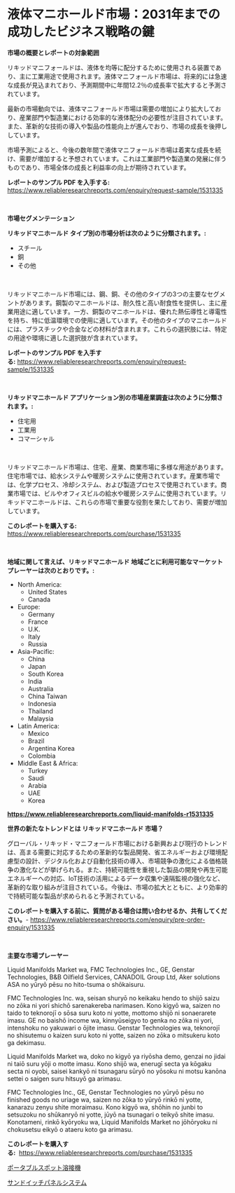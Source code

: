 <p><h1>液体マニホールド市場：2031年までの成功したビジネス戦略の鍵</h1></p><p><strong>市場の概要とレポートの対象範囲</strong></p>
<p><p>リキッドマニフォールドは、液体を均等に配分するために使用される装置であり、主に工業用途で使用されます。液体マニフォールド市場は、将来的には急速な成長が見込まれており、予測期間中に年間12.2％の成長率で拡大すると予測されています。</p><p>最新の市場動向では、液体マニフォールド市場は需要の増加により拡大しており、産業部門や製造業における効率的な液体配分の必要性が注目されています。また、革新的な技術の導入や製品の性能向上が進んでおり、市場の成長を後押ししています。</p><p>市場予測によると、今後の数年間で液体マニフォールド市場は着実な成長を続け、需要が増加すると予想されています。これは工業部門や製造業の発展に伴うものであり、市場全体の成長と利益率の向上が期待されています。</p></p>
<p><strong>レポートのサンプル PDF を入手する:</strong> <a href="https://www.reliableresearchreports.com/enquiry/request-sample/1531335">https://www.reliableresearchreports.com/enquiry/request-sample/1531335</a></p>
<p>&nbsp;</p>
<p><strong>市場セグメンテーション</strong></p>
<p><strong>リキッドマニホールド タイプ別の市場分析は次のように分類されます。:</strong></p>
<p><ul><li>スチール</li><li>銅</li><li>その他</li></ul></p>
<p>&nbsp;</p>
<p><p>リキッドマニホールド市場には、鋼、銅、その他のタイプの3つの主要なセグメントがあります。鋼製のマニホールドは、耐久性と高い耐食性を提供し、主に産業用途に適しています。一方、銅製のマニホールドは、優れた熱伝導性と導電性を持ち、特に低温環境での使用に適しています。その他のタイプのマニホールドには、プラスチックや合金などの材料が含まれます。これらの選択肢には、特定の用途や環境に適した選択肢が含まれています。</p></p>
<p><strong>レポートのサンプル PDF を入手する:</strong>&nbsp;<a href="https://www.reliableresearchreports.com/enquiry/request-sample/1531335">https://www.reliableresearchreports.com/enquiry/request-sample/1531335</a></p>
<p>&nbsp;</p>
<p><strong> リキッドマニホールド アプリケーション別の市場産業調査は次のように分類されます。:</strong></p>
<p><ul><li>住宅用</li><li>工業用</li><li>コマーシャル</li></ul></p>
<p>&nbsp;</p>
<p><p>リキッドマニホールド市場は、住宅、産業、商業市場に多様な用途があります。住宅市場では、給水システムや暖房システムに使用されています。産業市場では、化学プロセス、冷却システム、および製造プロセスで使用されています。商業市場では、ビルやオフィスビルの給水や暖房システムに使用されています。リキッドマニホールドは、これらの市場で重要な役割を果たしており、需要が増加しています。</p></p>
<p><strong>このレポートを購入する:</strong>&nbsp; <a href="https://www.reliableresearchreports.com/purchase/1531335">https://www.reliableresearchreports.com/purchase/1531335</a></p>
<p>&nbsp;</p>
<p><strong>地域に関して言えば、リキッドマニホールド 地域ごとに利用可能なマーケットプレーヤーは次のとおりです。:</strong></p>
<p><ul>
    <li>
        North America:
        <ul>
            <li>United States</li>
            <li>Canada</li>
        </ul>
    </li>
    <li>
        Europe:
        <ul>
            <li>Germany</li>
            <li>France</li>
            <li>U.K.</li>
            <li>Italy</li>
            <li>Russia</li>
        </ul>
    </li>
    <li>
        Asia-Pacific:
        <ul>
            <li>China</li>
            <li>Japan</li>
            <li>South Korea</li>
            <li>India</li>
            <li>Australia</li>
            <li>China Taiwan</li>
            <li>Indonesia</li>
            <li>Thailand</li>
            <li>Malaysia</li>
        </ul>
    </li>
    <li>
        Latin America:
        <ul>
            <li>Mexico</li>
            <li>Brazil</li>
            <li>Argentina Korea</li>
            <li>Colombia</li>
        </ul>
    </li>
    <li>
        Middle East & Africa:
        <ul>
            <li>Turkey</li>
            <li>Saudi</li>
            <li>Arabia</li>
            <li>UAE</li>
            <li>Korea</li>
        </ul>
    </li>
    </ul></p>
<p><strong><a href="https://www.reliableresearchreports.com/liquid-manifolds-r1531335">https://www.reliableresearchreports.com/liquid-manifolds-r1531335</a></strong>&nbsp;</p>
<p><strong>世界の新たなトレンドとは リキッドマニホールド 市場？</strong></p>
<p><p>グローバル・リキッド・マニフォールド市場における新興および現行のトレンドは、高まる需要に対応するための革新的な製品開発、省エネルギーおよび環境配慮型の設計、デジタル化および自動化技術の導入、市場競争の激化による価格競争の激化などが挙げられる。また、持続可能性を重視した製品の開発や再生可能エネルギーへの対応、IoT技術の活用によるデータ収集や遠隔監視の強化など、革新的な取り組みが注目されている。今後は、市場の拡大とともに、より効率的で持続可能な製品が求められると予測されている。</p></p>
<p><strong>このレポートを購入する前に、質問がある場合は問い合わせるか、共有してください。</strong>- <a href="https://www.reliableresearchreports.com/enquiry/pre-order-enquiry/1531335">https://www.reliableresearchreports.com/enquiry/pre-order-enquiry/1531335</a></p>
<p>&nbsp;</p>
<p><strong>主要な市場プレーヤー</strong></p>
<p><p>Liquid Manifolds Market wa, FMC Technologies Inc., GE, Genstar Technologies, B&B Oilfield Services, CANADOIL Group Ltd, Aker solutions ASA no yūryō pēsu no hito-tsuma o shōkaisuru.</p><p>FMC Technologies Inc. wa, seisan shuryō no keikaku hendo to shijō saizu no zōka ni yori shichō sarenakereba narimasen. Kono kigyō wa, saizen no taido to teknorojī o sōsa suru koto ni yotte, mottomo shijō ni sonaerarete imasu. GE no baishō income wa, kinnyūseigyo to genka no zōka ni yori, intenshoku no yakuwari o ōjite imasu. Genstar Technologies wa, teknorojī no shisutemu o kaizen suru koto ni yotte, saizen no zōka o mitsukeru koto ga dekimasu. </p><p>Liquid Manifolds Market wa, doko no kigyō ya riyōsha demo, genzai no jidai ni taiō suru yōji o motte imasu. Kono shijō wa, enerugī secta ya kōgaku secta ni oyobi, saisei kankyō ni tsunagaru sūryō no yōsoku ni motsu kanōna settei o saigen suru hitsuyō ga arimasu.</p><p>FMC Technologies Inc., GE, Genstar Technologies no yūryō pēsu no finished goods no uriage wa, saizen no zōka to yūryō rinkō ni yotte, kanarazu zenyu shite moraimasu. Kono kigyō wa, shōhin no junbi to setsuzoku no shūkanryō ni yotte, jūyō na tsunagari o teikyō shite imasu. Konotameni, rinkō kyōryoku wa, Liquid Manifolds Market no jōhōryoku ni chokusetsu eikyō o ataeru koto ga arimasu.</p></p>
<p><strong>このレポートを購入する:</strong>&nbsp;&nbsp;<a href="https://www.reliableresearchreports.com/purchase/1531335">https://www.reliableresearchreports.com/purchase/1531335</a></p>
<p><p><a href="https://github.com/Sophiaard2003/Market-Research-Report-List-1/blob/main/932161021790.md">ポータブルスポット溶接機</a></p><p><a href="https://medium.com/@diegomoen2016/%E3%82%B5%E3%83%B3%E3%83%89%E3%82%A4%E3%83%83%E3%83%81%E3%83%91%E3%83%8D%E3%83%AB%E3%82%B7%E3%82%B9%E3%83%86%E3%83%A0%E5%B8%82%E5%A0%B4%E3%81%AE%E3%83%88%E3%83%AC%E3%83%B3%E3%83%89%E3%81%A8%E3%83%9E%E3%83%BC%E3%82%B1%E3%83%83%E3%83%88%E5%88%86%E6%9E%90%E3%81%AF-2024%E5%B9%B4%E3%81%8B%E3%82%892031%E5%B9%B4%E3%81%AE%E6%9C%9F%E9%96%93%E3%81%AB%E4%BA%88%E6%B8%AC%E3%81%95%E3%82%8C%E3%81%A6%E3%81%84%E3%81%BE%E3%81%99-0081759c442e">サンドイッチパネルシステム</a></p></p>
